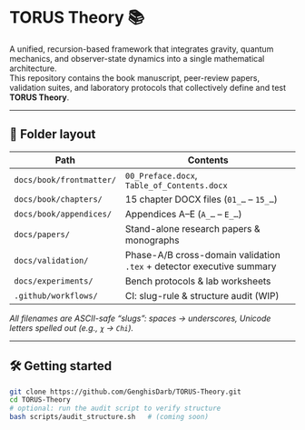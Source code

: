 # TORUS Theory 📚

A unified, recursion-based framework that integrates gravity, quantum mechanics, and observer-state dynamics into a single mathematical architecture.  
This repository contains the book manuscript, peer-review papers, validation suites, and laboratory protocols that collectively define and test **TORUS Theory**.

---

## 📂 Folder layout

| Path | Contents |
|------|-----------|
| `docs/book/frontmatter/` | `00_Preface.docx`, `Table_of_Contents.docx` |
| `docs/book/chapters/`   | 15 chapter DOCX files (`01_…` – `15_…`) |
| `docs/book/appendices/` | Appendices A–E (`A_…` – `E_…`) |
| `docs/papers/` | Stand-alone research papers & monographs |
| `docs/validation/` | Phase-A/B cross-domain validation `.tex` + detector executive summary |
| `docs/experiments/` | Bench protocols & lab worksheets |
| `.github/workflows/` | CI: slug-rule & structure audit (WIP) |

_All filenames are ASCII-safe “slugs”: spaces → underscores, Unicode letters spelled out (e.g., `χ` → `Chi`)._

---

## 🛠 Getting started

```bash
git clone https://github.com/GenghisDarb/TORUS-Theory.git
cd TORUS-Theory
# optional: run the audit script to verify structure
bash scripts/audit_structure.sh   # (coming soon)
